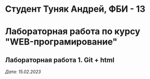 # Студент Туняк Андрей, ФБИ - 13

# Лабораторная работа по курсу "WEB-програмирование"

## Лабораторная работа 1. Git + html

*Дата: 15.02.2023*
